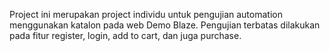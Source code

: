 Project ini merupakan project individu untuk pengujian automation menggunakan katalon pada web Demo Blaze. 
Pengujian terbatas dilakukan pada fitur register, login, add to cart, dan juga purchase.
